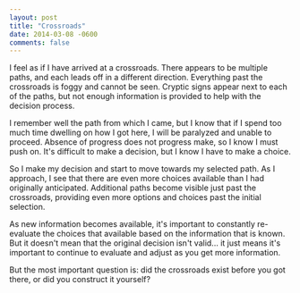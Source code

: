 ```yaml
---
layout: post
title: "Crossroads"
date: 2014-03-08 -0600
comments: false
---
```


I feel as if I have arrived at a crossroads.  There appears to be multiple paths, and each leads off in a different direction.  Everything past the crossroads is foggy and cannot be seen.  Cryptic signs appear next to each of the paths, but not enough information is provided to help with the decision process.

I remember well the path from which I came, but I know that if I spend too much time dwelling on how I got here, I will be paralyzed and unable to proceed.  Absence of progress does not progress make, so I know I must push on.  It's difficult to make a decision, but I know I have to make a choice.

So I make my decision and start to move towards my selected path.  As I approach, I see that there are even more choices available than I had originally anticipated.  Additional paths become visible just past the crossroads, providing even more options and choices past the initial selection.

As new information becomes available, it's important to constantly re-evaluate the choices that available based on the information that is known.  But it doesn't mean that the original decision isn't valid... it just means it's important to continue to evaluate and adjust as you get more information.

But the most important question is:  did the crossroads exist before you got there, or did you construct it yourself?